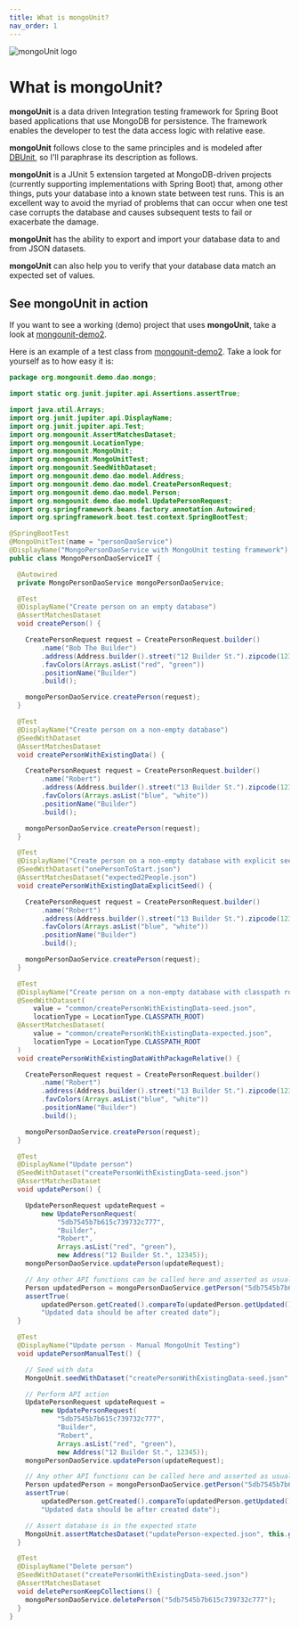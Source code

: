 ```yaml
---
title: What is mongoUnit?
nav_order: 1
---
```


![mongoUnit logo](https://mongoUnit.org/assets/images/mongoUnit-logo.png)

# What is mongoUnit?

**mongoUnit** is a data driven Integration testing framework for Spring Boot based applications that use MongoDB for persistence. The framework enables the developer to test the data access logic with relative ease.

**mongoUnit** follows close to the same principles and is modeled after [DBUnit](http://dbunit.sourceforge.net/), so I'll paraphrase its description as follows.

**mongoUnit** is a JUnit 5 extension targeted at MongoDB-driven projects (currently supporting implementations with Spring Boot) that, among other things, puts your database into a known state between test runs. This is an excellent way to avoid the myriad of problems that can occur when one test case corrupts the database and causes subsequent tests to fail or exacerbate the damage.

**mongoUnit** has the ability to export and import your database data to and from JSON datasets.

**mongoUnit** can also help you to verify that your database data match an expected set of values.

## See mongoUnit in action

If you want to see a working (demo) project that uses **mongoUnit**, take a look at [mongounit-demo2](https://github.com/mongounit/mongounit-demo2).

Here is an example of a test class from [mongounit-demo2](https://github.com/mongounit/mongounit-demo2). Take a look for yourself as to how easy it is:

```java
package org.mongounit.demo.dao.mongo; 

import static org.junit.jupiter.api.Assertions.assertTrue;

import java.util.Arrays;
import org.junit.jupiter.api.DisplayName;
import org.junit.jupiter.api.Test;
import org.mongounit.AssertMatchesDataset;
import org.mongounit.LocationType;
import org.mongounit.MongoUnit;
import org.mongounit.MongoUnitTest;
import org.mongounit.SeedWithDataset;
import org.mongounit.demo.dao.model.Address;
import org.mongounit.demo.dao.model.CreatePersonRequest;
import org.mongounit.demo.dao.model.Person;
import org.mongounit.demo.dao.model.UpdatePersonRequest;
import org.springframework.beans.factory.annotation.Autowired;
import org.springframework.boot.test.context.SpringBootTest;

@SpringBootTest
@MongoUnitTest(name = "personDaoService")
@DisplayName("MongoPersonDaoService with MongoUnit testing framework")
public class MongoPersonDaoServiceIT {

  @Autowired
  private MongoPersonDaoService mongoPersonDaoService;

  @Test
  @DisplayName("Create person on an empty database")
  @AssertMatchesDataset
  void createPerson() {

    CreatePersonRequest request = CreatePersonRequest.builder()
        .name("Bob The Builder")
        .address(Address.builder().street("12 Builder St.").zipcode(12345).build())
        .favColors(Arrays.asList("red", "green"))
        .positionName("Builder")
        .build();

    mongoPersonDaoService.createPerson(request);
  }

  @Test
  @DisplayName("Create person on a non-empty database")
  @SeedWithDataset
  @AssertMatchesDataset
  void createPersonWithExistingData() {

    CreatePersonRequest request = CreatePersonRequest.builder()
        .name("Robert")
        .address(Address.builder().street("13 Builder St.").zipcode(12345).build())
        .favColors(Arrays.asList("blue", "white"))
        .positionName("Builder")
        .build();

    mongoPersonDaoService.createPerson(request);
  }

  @Test
  @DisplayName("Create person on a non-empty database with explicit seed")
  @SeedWithDataset("onePersonToStart.json")
  @AssertMatchesDataset("expected2People.json")
  void createPersonWithExistingDataExplicitSeed() {

    CreatePersonRequest request = CreatePersonRequest.builder()
        .name("Robert")
        .address(Address.builder().street("13 Builder St.").zipcode(12345).build())
        .favColors(Arrays.asList("blue", "white"))
        .positionName("Builder")
        .build();

    mongoPersonDaoService.createPerson(request);
  }

  @Test
  @DisplayName("Create person on a non-empty database with classpath root datasets")
  @SeedWithDataset(
      value = "common/createPersonWithExistingData-seed.json",
      locationType = LocationType.CLASSPATH_ROOT)
  @AssertMatchesDataset(
      value = "common/createPersonWithExistingData-expected.json",
      locationType = LocationType.CLASSPATH_ROOT
  )
  void createPersonWithExistingDataWithPackageRelative() {

    CreatePersonRequest request = CreatePersonRequest.builder()
        .name("Robert")
        .address(Address.builder().street("13 Builder St.").zipcode(12345).build())
        .favColors(Arrays.asList("blue", "white"))
        .positionName("Builder")
        .build();

    mongoPersonDaoService.createPerson(request);
  }

  @Test
  @DisplayName("Update person")
  @SeedWithDataset("createPersonWithExistingData-seed.json")
  @AssertMatchesDataset
  void updatePerson() {

    UpdatePersonRequest updateRequest =
        new UpdatePersonRequest(
            "5db7545b7b615c739732c777",
            "Builder",
            "Robert",
            Arrays.asList("red", "green"),
            new Address("12 Builder St.", 12345));
    mongoPersonDaoService.updatePerson(updateRequest);

    // Any other API functions can be called here and asserted as usual
    Person updatedPerson = mongoPersonDaoService.getPerson("5db7545b7b615c739732c777");
    assertTrue(
        updatedPerson.getCreated().compareTo(updatedPerson.getUpdated()) < 0,
        "Updated data should be after created date");
  }

  @Test
  @DisplayName("Update person - Manual MongoUnit Testing")
  void updatePersonManualTest() {

    // Seed with data
    MongoUnit.seedWithDataset("createPersonWithExistingData-seed.json", this.getClass());

    // Perform API action
    UpdatePersonRequest updateRequest =
        new UpdatePersonRequest(
            "5db7545b7b615c739732c777",
            "Builder",
            "Robert",
            Arrays.asList("red", "green"),
            new Address("12 Builder St.", 12345));
    mongoPersonDaoService.updatePerson(updateRequest);

    // Any other API functions can be called here and asserted as usual
    Person updatedPerson = mongoPersonDaoService.getPerson("5db7545b7b615c739732c777");
    assertTrue(
        updatedPerson.getCreated().compareTo(updatedPerson.getUpdated()) < 0,
        "Updated data should be after created date");

    // Assert database is in the expected state
    MongoUnit.assertMatchesDataset("updatePerson-expected.json", this.getClass());
  }

  @Test
  @DisplayName("Delete person")
  @SeedWithDataset("createPersonWithExistingData-seed.json")
  @AssertMatchesDataset
  void deletePersonKeepCollections() {
    mongoPersonDaoService.deletePerson("5db7545b7b615c739732c777");
  }
}
```



